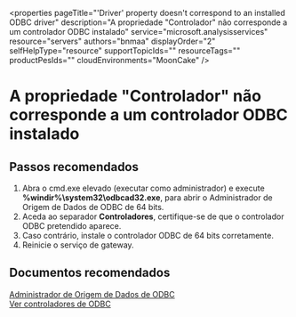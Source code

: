 <properties
    pageTitle="'Driver' property doesn't correspond to an installed ODBC driver"
    description="A propriedade "Controlador" não corresponde a um controlador ODBC instalado"
    service="microsoft.analysisservices"
    resource="servers"
    authors="bnmaa"
    displayOrder="2"
    selfHelpType="resource"
    supportTopicIds=""
    resourceTags=""
    productPesIds=""
    cloudEnvironments="MoonCake"
/>

# <a name="driver-property-doesnt-correspond-to-an-installed-odbc-driver"></a>A propriedade "Controlador" não corresponde a um controlador ODBC instalado

## <a name="recommended-steps"></a>**Passos recomendados**

1. Abra o cmd.exe elevado (executar como administrador) e execute **%windir%\system32\odbcad32.exe**, para abrir o Administrador de Origem de Dados de ODBC de 64 bits.
2. Aceda ao separador **Controladores**, certifique-se de que o controlador ODBC pretendido aparece.
3. Caso contrário, instale o controlador ODBC de 64 bits corretamente.
4. Reinicie o serviço de gateway.

## <a name="recommended-documents"></a>**Documentos recomendados**

[Administrador de Origem de Dados de ODBC](https://docs.microsoft.com/sql/odbc/admin/odbc-data-source-administrator) <br />
[Ver controladores de ODBC](https://docs.microsoft.com/sql/odbc/admin/viewing-drivers)
